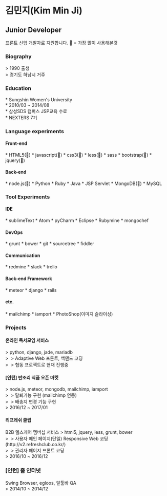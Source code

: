 <h1>김민지(Kim Min Ji)</h1>
<h2>Junior Developer</h2>
프론트 신입 개발자로 지원합니다.
🖤 = 가장 많이 사용해본것

<h3>Biography</h3>
> 1990 출생<br>
> 경기도 하남시 거주

<h3>Education</h3>
* Sungshin Women's University <br>
 * 2010/03 ~ 2014/08 <br>
* 삼성SDS 캠퍼스 JSP교육 수료<br>
* NEXTERS 7기<br>

<h3>Language experiments</h3>
<h4>Front-end</h4>
* HTML5(🖤)
* javascript(🖤)
* css3(🖤)
* less(🖤)
* sass
* bootstrap(🖤)
* jquery(🖤)

<h4>Back-end</h4>
* node.js(🖤)
* Python
* Ruby
* Java
* JSP Servlet 
* MongoDB(🖤)
* MySQL

<h3>Tool Experiments</h3>
<h4>IDE</h4>
* sublimeText 
* Atom 
* pyCharm
* Eclipse 
* Rubymine
* mongochef

<h4>DevOps</h4>
* grunt
* bower
* git
* sourcetree 
* fiddler

<h4>Communication</h4>
* redmine
* slack 
* trello

<h4>Back-end Framework</h4>
* meteor
* django
* rails

<h4>etc.</h4>
* mailchimp
* iamport
* PhotoShop(이미지 슬라이싱)

<h3>Projects</h3>

<h4>온라인 독서모임 서비스</h4>
> python, django, jade, mariadb<br>
>  > Adaptive Web 프론트, 백앤드 코딩<br>
>  > 협동 프로젝트로 현재 진행중
  
<h4>[인턴] 반조리 식품 오픈 마켓</h4>
> node.js, meteor, mongodb, mailchimp, iamport<br>
>  > 탈퇴기능 구현 (mailchimp 연동)<br>
>  > 배송지 변경 기능 구현<br>
> 2016/12 ~ 2017/01
  
<h4>리프레쉬 클럽</h4>
B2B 헬스케어 멤버십 서비스
> html5, jquery, less, grunt, bower<br>
>  > 사용자 메인 페이지(단일) Responsive Web 코딩 (http://v2.refreshclub.co.kr/)<br>
>  > 관리자 페이지 프론트 코딩<br>
> 2016/10 ~ 2016/12

<h3>[인턴] 줌 인터넷</h3>
Swing Browser, egloos, 알툴바 QA<br>
> 2014/10 ~ 2014/12
